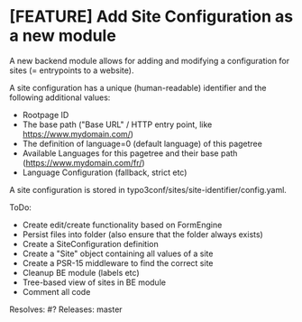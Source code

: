 # [FEATURE] Add Site Configuration as a new module

A new backend module allows for adding and modifying a configuration for sites
(= entrypoints to a website).

A site configuration has a unique (human-readable) identifier and the following
additional values:

- Rootpage ID
- The base path ("Base URL" / HTTP entry point, like https://www.mydomain.com/)
- The definition of language=0 (default language) of this pagetree
- Available Languages for this pagetree and their base path (https://www.mydomain.com/fr/)
- Language Configuration (fallback, strict etc)

A site configuration is stored in typo3conf/sites/site-identifier/config.yaml.

ToDo:
- Create edit/create functionality based on FormEngine
- Persist files into folder (also ensure that the folder always exists)
- Create a SiteConfiguration definition
- Create a "Site" object containing all values of a site
- Create a PSR-15 middleware to find the correct site
- Cleanup BE module (labels etc)
- Tree-based view of sites in BE module
- Comment all code

Resolves: #?
Releases: master
